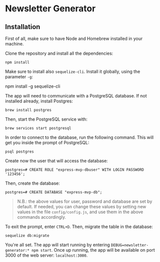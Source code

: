 # Newsletter Generator

## Installation
First of all, make sure to have Node and Homebrew installed in your machine.

Clone the repository and install all the dependencies:

    npm install

Make sure to install also `sequelize-cli`. Install it globally, using the parameter `-g`:

   npm install -g sequelize-cli

The app will need to communicate with a PostgreSQL database. If not installed already, install Postgres:

    brew install postgres

Then, start the PostgreSQL service with:

    brew services start postgresql

In order to connect to the database, run the following command. This will get you inside the prompt of PostgreSQL:

    psql postgres

Create now the user that will access the database:

    postgres=# CREATE ROLE "express-mvp-dbuser" WITH LOGIN PASSWORD '123456';

Then, create the database:

    postgres=# CREATE DATABASE "express-mvp-db";

> N.B.: the above values for user, password and database are set by default. If needed, you can change these values by setting new values in the file `config/config.js`, and use them in the above commands accordingly.

To exit the prompt, enter `CTRL+D`. Then, migrate the table in the database:

    sequelize db:migrate

You're all set. The app will start running by entering `DEBUG=newsletter-generator:* npm start`. Once up running, the app will be available on port 3000 of the web server: `localhost:3000`.
